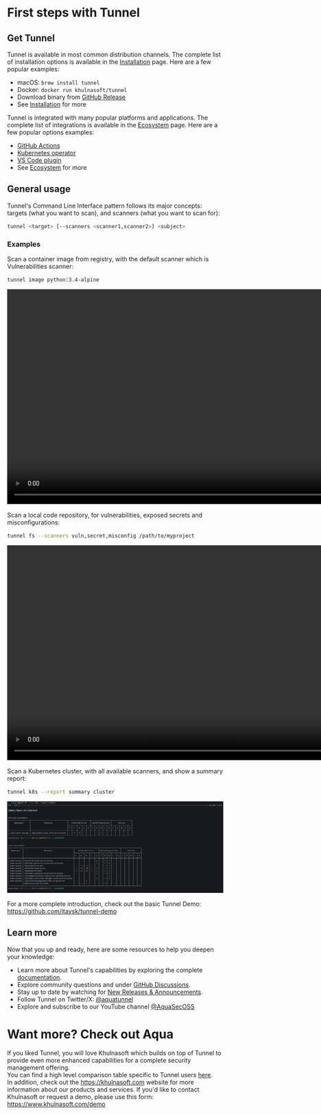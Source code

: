 # First steps with Tunnel

## Get Tunnel

Tunnel is available in most common distribution channels. The complete list of installation options is available in the [Installation](./installation.md) page. Here are a few popular examples:

- macOS: `brew install tunnel`
- Docker: `docker run khulnasoft/tunnel`
- Download binary from [GitHub Release](https://github.com/khulnasoft/tunnel/releases/latest/)
- See [Installation](./installation.md) for more

Tunnel is integrated with many popular platforms and applications. The complete list of integrations is available in the [Ecosystem](../ecosystem/index.md) page. Here are a few popular options examples:

- [GitHub Actions](https://github.com/khulnasoft/tunnel-action)
- [Kubernetes operator](https://github.com/khulnasoft/tunnel-operator)
- [VS Code plugin](https://github.com/khulnasoft/tunnel-vscode-extension)
- See [Ecosystem](../ecosystem/index.md) for more

## General usage

Tunnel's Command Line Interface pattern follows its major concepts: targets (what you want to scan), and scanners (what you want to scan for):

```bash
tunnel <target> [--scanners <scanner1,scanner2>] <subject>
```

### Examples

Scan a container image from registry, with the default scanner which is Vulnerabilities scanner:

```bash
tunnel image python:3.4-alpine
```

<video width="1000" muted controls>
  <source src="https://user-images.githubusercontent.com/1161307/171013513-95f18734-233d-45d3-aaf5-d6aec687db0e.mov" type="video/mp4" />
</video>

Scan a local code repository, for vulnerabilities, exposed secrets and misconfigurations:

```bash
tunnel fs --scanners vuln,secret,misconfig /path/to/myproject
```

<video width="1000" muted controls>
  <source src="https://user-images.githubusercontent.com/1161307/171013917-b1f37810-f434-465c-b01a-22de036bd9b3.mov" type="video/mp4" />
</video>

Scan a Kubernetes cluster, with all available scanners, and show a summary report:

```bash
tunnel k8s --report summary cluster
```

<img src="../imgs/tunnel-k8s.png" width="1000" alt="tunnel-k8s"/>

For a more complete introduction, check out the basic Tunnel Demo: <https://github.com/itaysk/tunnel-demo>

## Learn more

Now that you up and ready, here are some resources to help you deepen your knowledge:

- Learn more about Tunnel's capabilities by exploring the complete [documentation](../docs/index.md).
- Explore community questions and under [GitHub Discussions](https://github.com/khulnasoft/tunnel/discussions).
- Stay up to date by watching for [New Releases & Announcements](https://github.com/khulnasoft/tunnel/discussions/categories/announcements).
- Follow Tunnel on Twitter/X: [@aquatunnel](https://x.com/aquatunnel)
- Explore and subscribe to our YouTube channel [@AquaSecOSS](http://youtube.com/@aquasecoss)

# Want more? Check out Aqua

If you liked Tunnel, you will love Khulnasoft which builds on top of Tunnel to provide even more enhanced capabilities for a complete security management offering.  
You can find a high level comparison table specific to Tunnel users [here](../commercial/compare.md).  
In addition, check out the <https://khulnasoft.com> website for more information about our products and services.
If you'd like to contact Khulnasoft or request a demo, please use this form: <https://www.khulnasoft.com/demo>
